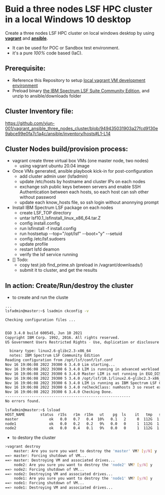 # Buid a three nodes LSF HPC cluster in a local Windows 10 desktop

Create a three nodes LSF HPC cluster on local windows desktop by using [**vagrant**](https://www.vagrantup.com/) and [**ansible**](https://www.ansible.com/).
- It can be used for POC or Sandbox test environment.
- it's a pure *100%* code based (IaC). 

## Prerequisite:
- Reference this Repository to setup [local vagrant VM development environment](https://github.com/yjun-001/vagrant_vm_windows10)
- Preload  binary  [the IBM Spectrum LSF Suite Community Edition](https://www-01.ibm.com/marketing/iwm/iwm/web/dispatcher.do?source=swerpzsw-lsf-3&mhsrc=ibmsearch_a&mhq=lsf%20install), and unzip to ansible/downloads folder

## Cluster Inventory file:

https://github.com/yjun-001/vagrant_ansible_three_nodes_cluster/blob/949435031903a27fcd9130e9abce99e0fa7c1a4c/ansible/inventory/hosts#L1-L14

## Cluster Nodes build/provision process:
- vagrant create three virtual box VMs (one master node, two nodes)
  - using vagrant ubuntu 20.04 image 
- Once VMs generated, ansible playbook kick-in for post-configuration
  - add cluster admin user (lsfadmin)
  - update /etc/hosts by hostname and cluster IPs on each nodes
  - exchange ssh public keys between servers and enable SSH Authentication between each hosts, so each host can ssh other without password
  - update each know_hosts file, so ssh login without anonnying prompt
- Install IBM Spectrum LSF package on each nodes
  - create LSF_TOP directory
  - untar lsf10.1_lsfinstall_linux_x86_64.tar.Z
  - config install.config
  - run lsfinstall -f install.config
  - run hostsetup --top="/opt/lsf" --boot="y" --setuid
  - config /etc/lsf.sudoers
  - update profile
  - restart lsfd deamon
  - verify the lsf service running
- [] Todo: 
  - copy test job find_prime.sh (preload in /vagrant/downloads/)
  - submit it to cluster, and get the results
   

## In action: Create/Run/destroy the cluster
- to create and run the cluste
```bash
...
lsfadmin@master:~$ lsadmin ckconfig -v

Checking configuration files ...


EGO 3.4.0 build 600545, Jun 10 2021
Copyright IBM Corp. 1992, 2016. All rights reserved.
US Government Users Restricted Rights - Use, duplication or disclosure restricted by GSA ADP Schedule Contract with IBM Corp.

  binary type: linux2.6-glibc2.3-x86_64
  notes: IBM Spectrum LSF Community Edition
Reading configuration from /opt/lsf/conf/lsf.conf
Nov 16 19:06:08 2022 39300 6 3.4.0 Lim starting...
Nov 16 19:06:08 2022 39300 6 3.4.0 LIM is running in advanced workload execution mode.
Nov 16 19:06:08 2022 39300 6 3.4.0 Master LIM is not running in EGO_DISABLE_UNRESOLVABLE_HOST mode.
Nov 16 19:06:08 2022 39300 5 3.4.0 /opt/lsf/10.1/linux2.6-glibc2.3-x86_64/etc/lim -C
Nov 16 19:06:08 2022 39300 6 3.4.0 LIM is running as IBM Spectrum LSF Community Edition.
Nov 16 19:06:08 2022 39300 6 3.4.0 reCheckClass: numhosts 3 so reset exchIntvl to 15.00
Nov 16 19:06:08 2022 39300 6 3.4.0 Checking Done.
---------------------------------------------------------
No errors found.

lsfadmin@master:~$ lsload
HOST_NAME       status  r15s   r1m  r15m   ut    pg  ls    it   tmp   swp   mem
master              ok   0.0   0.7   0.4  10%   0.1   2     0  112G  1.9G  1.4G
node1               ok   0.0   0.2   0.2   9%   0.0   0     1  112G  1.9G  1.6G
node2               ok   0.0   0.4   0.1   9%   0.0   0     1  112G  1.9G  1.6G
```
- to destory the cluster
```bash
>vagrant destroy
    master: Are you sure you want to destroy the 'master' VM? [y/N] y
==> master: Forcing shutdown of VM...
==> master: Destroying VM and associated drives...
    node2: Are you sure you want to destroy the 'node2' VM? [y/N] y
==> node2: Forcing shutdown of VM...
==> node2: Destroying VM and associated drives...
    node1: Are you sure you want to destroy the 'node1' VM? [y/N] y
==> node1: Forcing shutdown of VM...
==> node1: Destroying VM and associated drives...
```
